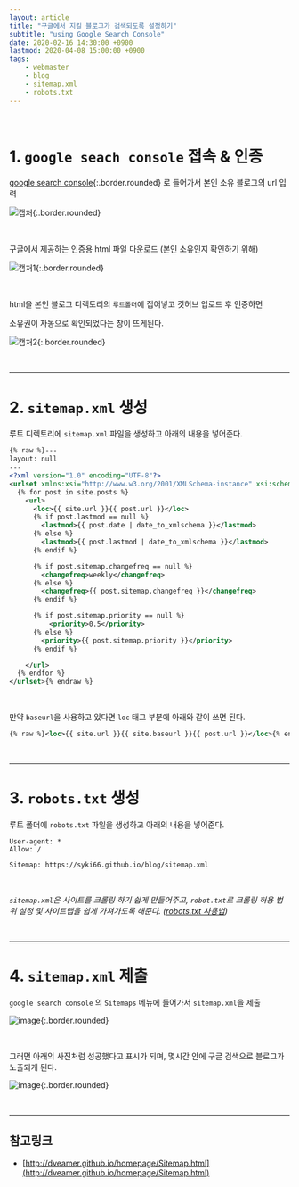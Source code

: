```yaml
---
layout: article
title: "구글에서 지킬 블로그가 검색되도록 설정하기"
subtitle: "using Google Search Console"
date: 2020-02-16 14:30:00 +0900
lastmod: 2020-04-08 15:00:00 +0900
tags: 
    - webmaster
    - blog
    - sitemap.xml
    - robots.txt
---
```


<br>

# 1. `google seach console` 접속 & 인증

[google search console](https://search.google.com/search-console/welcome?utm_source=about-page){:.border.rounded} 로 들어가서 본인 소유 블로그의 url 입력

![캡처](https://user-images.githubusercontent.com/59393359/74607293-1ebea980-511b-11ea-8724-9213904f89fe.PNG){:.border.rounded}

<br>

구글에서 제공하는 인증용 html 파일 다운로드 (본인 소유인지 확인하기 위해)

![캡처1](https://user-images.githubusercontent.com/59393359/74607335-7ceb8c80-511b-11ea-96d3-516b1b64bf4d.PNG){:.border.rounded}

<br>

html을 본인 블로그 디렉토리의 `루트폴더`에 집어넣고 깃허브 업로드 후 인증하면

소유권이 자동으로 확인되었다는 창이 뜨게된다.

![캡처2](https://user-images.githubusercontent.com/59393359/74607306-431a8600-511b-11ea-9071-fcd7ee8f0c83.PNG){:.border.rounded}

<br>

---

# 2. `sitemap.xml` 생성

루트 디렉토리에 `sitemap.xml` 파일을 생성하고 아래의 내용을 넣어준다.

```xml
{% raw %}---
layout: null
---
<?xml version="1.0" encoding="UTF-8"?>
<urlset xmlns:xsi="http://www.w3.org/2001/XMLSchema-instance" xsi:schemaLocation="http://www.sitemaps.org/schemas/sitemap/0.9 http://www.sitemaps.org/schemas/sitemap/0.9/sitemap.xsd" xmlns="http://www.sitemaps.org/schemas/sitemap/0.9">
  {% for post in site.posts %}
    <url>
      <loc>{{ site.url }}{{ post.url }}</loc>
      {% if post.lastmod == null %}
        <lastmod>{{ post.date | date_to_xmlschema }}</lastmod>
      {% else %}
        <lastmod>{{ post.lastmod | date_to_xmlschema }}</lastmod>
      {% endif %}

      {% if post.sitemap.changefreq == null %}
        <changefreq>weekly</changefreq>
      {% else %}
        <changefreq>{{ post.sitemap.changefreq }}</changefreq>
      {% endif %}

      {% if post.sitemap.priority == null %}
          <priority>0.5</priority>
      {% else %}
        <priority>{{ post.sitemap.priority }}</priority>
      {% endif %}

    </url>
  {% endfor %}
</urlset>{% endraw %}
```

<br>

만약 `baseurl`을 사용하고 있다면 `loc` 태그 부분에 아래와 같이 쓰면 된다.

```xml
{% raw %}<loc>{{ site.url }}{{ site.baseurl }}{{ post.url }}</loc>{% endraw %}
```

<br>

---

# 3. `robots.txt` 생성

루트 폴더에 `robots.txt` 파일을 생성하고 아래의 내용을 넣어준다.

```
User-agent: *
Allow: /

Sitemap: https://syki66.github.io/blog/sitemap.xml
```

<br>

*`sitemap.xml`은 사이트를 크롤링 하기 쉽게 만들어주고, `robot.txt`로 크롤링 허용 범위 설정 및 사이트맵을 쉽게 가져가도록 해준다. ([robots.txt 사용법](https://support.google.com/webmasters/answer/6062596?hl=ko))*

<br>

---

# 4. `sitemap.xml` 제출

`google search console` 의 `Sitemaps` 메뉴에 들어가서 `sitemap.xml`을 제출

![image](https://user-images.githubusercontent.com/59393359/74607755-c5f11000-511e-11ea-877a-6e19e9cac1ef.png){:.border.rounded}

<br>

그러면 아래의 사진처럼 성공했다고 표시가 되며, 몇시간 안에 구글 검색으로 블로그가 노출되게 된다.

![image](https://user-images.githubusercontent.com/59393359/74607783-14061380-511f-11ea-8b04-da84a428b232.png){:.border.rounded}

<br>

---

## 참고링크

- [http://dveamer.github.io/homepage/Sitemap.html](http://dveamer.github.io/homepage/Sitemap.html)

<br><br><br><br>